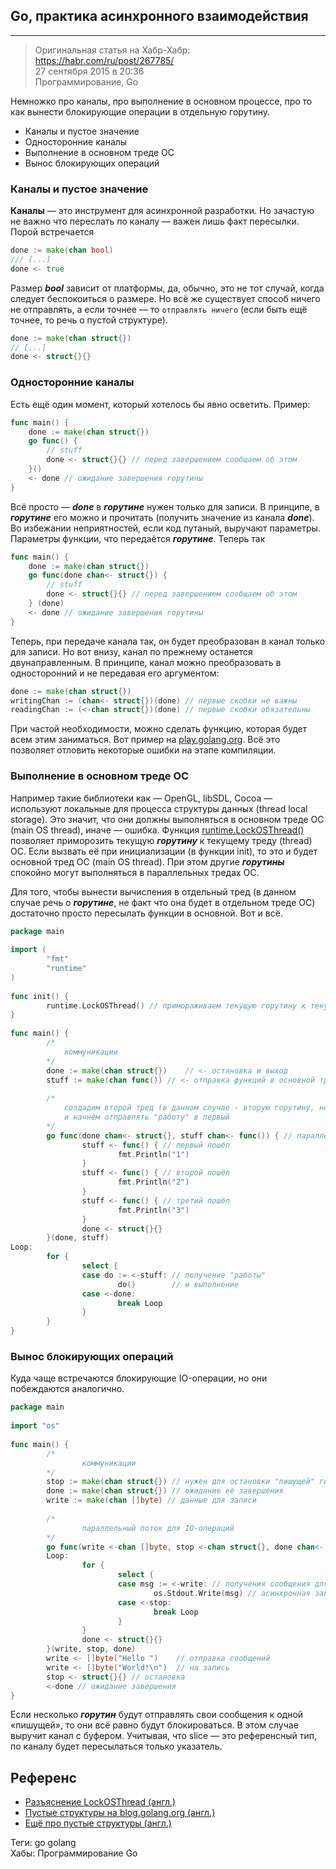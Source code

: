 ## Go, практика асинхронного взаимодействия
***
>  Оригинальная статья на Хабр-Хабр: https://habr.com/ru/post/267785/  
>  27 сентября 2015 в 20:36  
> Программирование, Go  

Немножко про каналы, про выполнение в основном процессе, про то как вынести блокирующие операции в отдельную горутину.
- Каналы и пустое значение
- Односторонние каналы
- Выполнение в основном треде ОС
- Вынос блокирующих операций


### Каналы и пустое значение
**Каналы** — это инструмент для асинхронной разработки. Но зачастую не важно что переслать по каналу — важен лишь факт пересылки. Порой встречается
```go
done := make(chan bool)
/// [...]
done <- true
```
Размер ***bool*** зависит от платформы, да, обычно, это не тот случай, когда следует беспокоиться о размере. Но всё же существует способ ничего не отправлять, а если точнее — то `отправлять ничего` (если быть ещё точнее, то речь о пустой структуре).
```go
done := make(chan struct{})
// [...]
done <- struct{}{}
```

### Односторонние каналы
Есть ещё один момент, который хотелось бы явно осветить. Пример:
```go
func main() {
    done := make(chan struct{})
    go func() {
        // stuff
        done <- struct{}{} // перед завершением сообщаем об этом
    }()
    <- done // ожидание завершения горутины
}
```

Всё просто — ***done*** в ***горутине*** нужен только для записи. В принципе, в ***горутине*** его можно и прочитать (получить значение из канала ***done***). Во избежании неприятностей, если код путаный, выручают параметры. Параметры функции, что передаётся ***горутине***. Теперь так
```go
func main() {
    done := make(chan struct{})
    go func(done chan<- struct{}) {
        // stuff
        done <- struct{}{} // перед завершением сообщаем об этом
    } (done)
    <- done // ожидание завершения горутины
}
```
Теперь, при передаче канала так, он будет преобразован в канал только для записи. Но вот внизу, канал по прежнему останется двунаправленным. В принципе, канал можно преобразовать в односторонний и не передавая его аргументом:
```go
done := make(chan struct{})
writingChan := (chan<- struct{})(done) // первые скобки не важны
readingChan := (<-chan struct{})(done) // первые скобки обязательны
```
При частой необходимости, можно сделать функцию, которая будет всем этим заниматься. Вот пример на [play.golang.org](https://play.golang.org/p/8rV_VZgYBI). Всё это позволяет отловить некоторые ошибки на этапе компиляции.

### Выполнение в основном треде ОС

Например такие библиотеки как — OpenGL, libSDL, Cocoa — используют локальные для процесса структуры данных (thread local storage). Это значит, что они должны выполняться в основном треде ОС (main OS thread), иначе — ошибка. Функция [runtime.LockOSThread()](https://godoc.org/runtime#LockOSThread) позволяет приморозить текущую ***горутину*** к текущему треду (thread) ОС. Если вызвать её при инициализации (в функции init), то это и будет основной тред ОС (main OS thread). При этом другие ***горутины*** спокойно могут выполняться в параллельных тредах ОС.

Для того, чтобы вынести вычисления в отдельный тред (в данном случае речь о ***горутине***, не факт что она будет в отдельном треде ОС) достаточно просто пересылать функции в основной. Вот и всё.  
```go
package main
 
import (
        "fmt"
        "runtime"
)
 
func init() {
        runtime.LockOSThread() // примораживаем текущую горутину к текущему треду
}
 
func main() {
        /*
            коммуникации
        */
        done := make(chan struct{})    // <- остановка и выход
        stuff := make(chan func()) // <- отправка функций в основной тред
 
        /*
            создадим второй тред (в данном случае - вторую горутину, но  это не важно)
            и начнём отправлять "работу" в первый
        */
        go func(done chan<- struct{}, stuff chan<- func()) { // параллельная работа
                stuff <- func() { // первый пошёл
                        fmt.Println("1")
                }
                stuff <- func() { // второй пошёл
                        fmt.Println("2")
                }
                stuff <- func() { // третий пошёл
                        fmt.Println("3")
                }
                done <- struct{}{}
        }(done, stuff)
Loop:
        for {
                select {
                case do := <-stuff: // получение "работы"
                        do()        // и выполнение
                case <-done:
                        break Loop
                }
        }
}
```

### Вынос блокирующих операций

Куда чаще встречаются блокирующие IO-операции, но они побеждаются аналогично.
```go 
package main
 
import "os"
 
func main() {
        /*
                коммуникации
        */
        stop := make(chan struct{}) // нужен для остановки "пишущей" горутины
        done := make(chan struct{}) // ожидание её завершения
        write := make(chan []byte) // данные для записи
 
        /*
                параллельный поток для IO-операций
        */
        go func(write <-chan []byte, stop <-chan struct{}, done chan<- struct{}) {
        Loop:
                for {
                        select {
                        case msg := <-write: // получения сообщения для записи
                                os.Stdout.Write(msg) // асинхронная запись
                        case <-stop:
                                break Loop
                        }
                }
                done <- struct{}{}
        }(write, stop, done)
        write <- []byte("Hello ")    // отправка сообщений
        write <- []byte("World!\n")  // на запись
        stop <- struct{}{} // остановка
        <-done // ожидание завершения
}
```
Если несколько ***горутин*** будут отправлять свои сообщения к одной «пишущей», то они всё равно будут блокироваться. В этом случае выручит канал с буфером. Учитывая, что slice — это референсный тип, по каналу будет пересылаться только указатель.



## Референс
* [Разъяснение LockOSThread (англ.)](https://github.com/golang/go/wiki/LockOSThread)  
* [Пустые структуры на blog.golang.org (англ.)](https://blog.golang.org/pipelines#TOC_6.)
* [Ещё про пустые структуры (англ.)](http://dave.cheney.net/2014/03/25/the-empty-struct)


Теги:
go golang  
Хабы:
Программирование
Go  